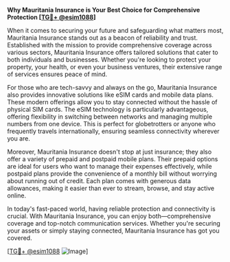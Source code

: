 **Why Mauritania Insurance is Your Best Choice for Comprehensive Protection [[TG💪+ @esim1088](https://t.me/s/esim1088)]**

When it comes to securing your future and safeguarding what matters most, Mauritania Insurance stands out as a beacon of reliability and trust. Established with the mission to provide comprehensive coverage across various sectors, Mauritania Insurance offers tailored solutions that cater to both individuals and businesses. Whether you're looking to protect your property, your health, or even your business ventures, their extensive range of services ensures peace of mind.

For those who are tech-savvy and always on the go, Mauritania Insurance also provides innovative solutions like eSIM cards and mobile data plans. These modern offerings allow you to stay connected without the hassle of physical SIM cards. The eSIM technology is particularly advantageous, offering flexibility in switching between networks and managing multiple numbers from one device. This is perfect for globetrotters or anyone who frequently travels internationally, ensuring seamless connectivity wherever you are.

Moreover, Mauritania Insurance doesn't stop at just insurance; they also offer a variety of prepaid and postpaid mobile plans. Their prepaid options are ideal for users who want to manage their expenses effectively, while postpaid plans provide the convenience of a monthly bill without worrying about running out of credit. Each plan comes with generous data allowances, making it easier than ever to stream, browse, and stay active online.

In today's fast-paced world, having reliable protection and connectivity is crucial. With Mauritania Insurance, you can enjoy both—comprehensive coverage and top-notch communication services. Whether you're securing your assets or simply staying connected, Mauritania Insurance has got you covered.

[[TG💪+ @esim1088](https://t.me/s/esim1088) ![Image](https://i.postimg.cc/Y0z9fWf4/image.png)]